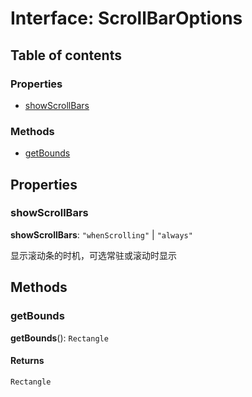 # Interface: ScrollBarOptions

## Table of contents

### Properties

* [showScrollBars](/auto-docs/renderer/interfaces/ScrollBarOptions.md#showscrollbars)

### Methods

* [getBounds](/auto-docs/renderer/interfaces/ScrollBarOptions.md#getbounds)

## Properties

### showScrollBars

**showScrollBars**: `"whenScrolling"` | `"always"`

显示滚动条的时机，可选常驻或滚动时显示

## Methods

### getBounds

**getBounds**(): `Rectangle`

#### Returns

`Rectangle`
